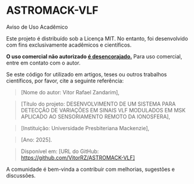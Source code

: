 # ASTROMACK-VLF

Aviso de Uso Acadêmico

Este projeto é distribuído sob a Licença MIT. No entanto, foi desenvolvido com fins exclusivamente acadêmicos e científicos.

**O uso comercial não autorizado <ins>é desencorajado.</ins>** Para uso comercial, entre em contato com o autor.

Se este código for utilizado em artigos, teses ou outros trabalhos científicos, por favor, cite a seguinte referência:

> [Nome do autor: Vitor Rafael Zandarim],

> [Título do projeto: DESENVOLVIMENTO DE UM SISTEMA PARA DETECÇÃO DE VARIAÇÕES EM SINAIS VLF MODULADOS EM MSK APLICADO AO SENSORIAMENTO REMOTO DA IONOSFERA],

> [Instituição: Universidade Presbiteriana Mackenzie],

> [Ano: 2025].

> Disponível em: [URL do GitHub: https://github.com/VitorRZ/ASTROMACK-VLF]

A comunidade é bem-vinda a contribuir com melhorias, sugestões e discussões.
